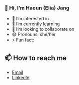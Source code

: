 ### 👋 Hi, I’m Haeun (Elia) Jang

- 👀 I’m interested in 
- 🌱 I’m currently learning 
- 💞️ I’m looking to collaborate on 
- 😄 Pronouns: she/her
- ⚡ Fun fact: 

##  📫 How to reach me 
- [Email](eliajang07@gmail.com)
- [LinkedIn](www.linkedin.com/in/haeun-jang-944a352b9)
  


<!---
Elia-Jang/Elia-Jang is a ✨ special ✨ repository because its `README.md` (this file) appears on your GitHub profile.
You can click the Preview link to take a look at your changes.
--->

